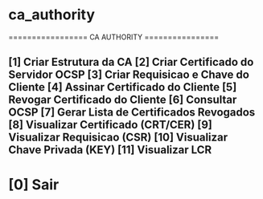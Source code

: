 # ca_authority

================= CA AUTHORITY ================

[1] Criar Estrutura da CA
[2] Criar Certificado do Servidor OCSP
[3] Criar Requisicao e Chave do Cliente
[4] Assinar Certificado do Cliente
[5] Revogar Certificado do Cliente
[6] Consultar OCSP
[7] Gerar Lista de Certificados Revogados
[8] Visualizar Certificado (CRT/CER)
[9] Visualizar Requisicao (CSR)
[10] Visualizar Chave Privada (KEY)
[11] Visualizar LCR
-----------------------------------------------
[0] Sair
===============================================

